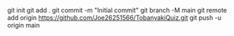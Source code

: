 git init
git add .
git commit -m "Initial commit"
git branch -M main
git remote add origin https://github.com/Joe26251566/TobanyakiQuiz.git
git push -u origin main
